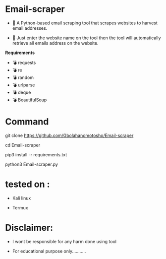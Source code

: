 # Email-scraper



* 🌟 A Python-based email scraping tool that scrapes websites to harvest email addresses. 
      
      
      
* 🔪 Just enter the website name on the tool then the tool will automatically retrieve all emails address on the website.




**Requirements**



* 💣 requests
* 💣 re
* 💣 random
* 💣 urlparse
* 💣 deque 
* 💣 BeautifulSoup




# Command




 git clone https://github.com/Gbolahanomotosho/Email-scraper



 cd Email-scraper



 pip3 install -r requirements.txt




 python3 Email-scraper.py




# tested on :




- Kali linux



- Termux



# Disclaimer: 

 

- I wont be responsible for any harm done using tool
 

- For educational purpose only...........
